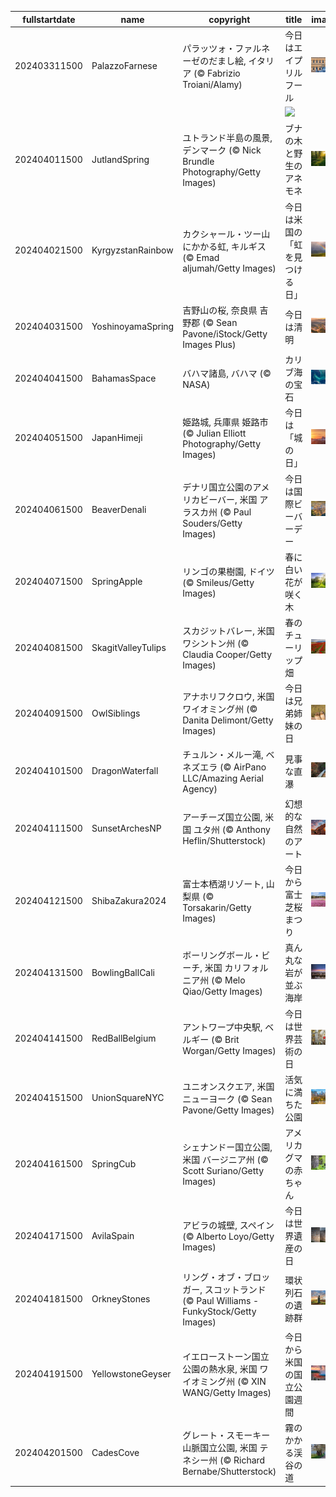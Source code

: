 |fullstartdate|name|copyright|title|image|
|--|--|--|--|--|
202403311500|PalazzoFarnese|パラッツォ・ファルネーゼのだまし絵, イタリア (© Fabrizio Troiani/Alamy)|今日はエイプリルフール|![](/ja-JP/2024/04/202403311500PalazzoFarnese.jpg)|
||||![](/ja-JP/2024/04/.jpg)|
202404011500|JutlandSpring|ユトランド半島の風景, デンマーク (© Nick Brundle Photography/Getty Images)|ブナの木と野生のアネモネ|![](/ja-JP/2024/04/202404011500JutlandSpring.jpg)|
202404021500|KyrgyzstanRainbow|カクシャール・ツー山にかかる虹, キルギス (© Emad aljumah/Getty Images)|今日は米国の「虹を見つける日」|![](/ja-JP/2024/04/202404021500KyrgyzstanRainbow.jpg)|
202404031500|YoshinoyamaSpring|吉野山の桜, 奈良県 吉野郡 (© Sean Pavone/iStock/Getty Images Plus)|今日は清明|![](/ja-JP/2024/04/202404031500YoshinoyamaSpring.jpg)|
202404041500|BahamasSpace|バハマ諸島, バハマ (© NASA)|カリブ海の宝石|![](/ja-JP/2024/04/202404041500BahamasSpace.jpg)|
202404051500|JapanHimeji|姫路城, 兵庫県 姫路市 (© Julian Elliott Photography/Getty Images)|今日は「城の日」|![](/ja-JP/2024/04/202404051500JapanHimeji.jpg)|
202404061500|BeaverDenali|デナリ国立公園のアメリカビーバー, 米国 アラスカ州  (© Paul Souders/Getty Images)|今日は国際ビーバーデー|![](/ja-JP/2024/04/202404061500BeaverDenali.jpg)|
202404071500|SpringApple|リンゴの果樹園, ドイツ (© Smileus/Getty Images)|春に白い花が咲く木|![](/ja-JP/2024/04/202404071500SpringApple.jpg)|
202404081500|SkagitValleyTulips|スカジットバレー, 米国 ワシントン州 (© Claudia Cooper/Getty Images)|春のチューリップ畑|![](/ja-JP/2024/04/202404081500SkagitValleyTulips.jpg)|
202404091500|OwlSiblings|アナホリフクロウ, 米国 ワイオミング州 (© Danita Delimont/Getty Images)|今日は兄弟姉妹の日|![](/ja-JP/2024/04/202404091500OwlSiblings.jpg)|
202404101500|DragonWaterfall|チュルン・メルー滝, ベネズエラ (© AirPano LLC/Amazing Aerial Agency)|見事な直瀑|![](/ja-JP/2024/04/202404101500DragonWaterfall.jpg)|
202404111500|SunsetArchesNP|アーチーズ国立公園, 米国 ユタ州 (© Anthony Heflin/Shutterstock)|幻想的な自然のアート|![](/ja-JP/2024/04/202404111500SunsetArchesNP.jpg)|
202404121500|ShibaZakura2024|富士本栖湖リゾート, 山梨県 (© Torsakarin/Getty Images)|今日から富士芝桜まつり|![](/ja-JP/2024/04/202404121500ShibaZakura2024.jpg)|
202404131500|BowlingBallCali|ボーリングボール・ビーチ, 米国 カリフォルニア州 (© Melo Qiao/Getty Images)|真ん丸な岩が並ぶ海岸|![](/ja-JP/2024/04/202404131500BowlingBallCali.jpg)|
202404141500|RedBallBelgium|アントワープ中央駅, ベルギー (© Brit Worgan/Getty Images)|今日は世界芸術の日|![](/ja-JP/2024/04/202404141500RedBallBelgium.jpg)|
202404151500|UnionSquareNYC|ユニオンスクエア, 米国 ニューヨーク (© Sean Pavone/Getty Images)|活気に満ちた公園|![](/ja-JP/2024/04/202404151500UnionSquareNYC.jpg)|
202404161500|SpringCub|シェナンドー国立公園, 米国 バージニア州 (© Scott Suriano/Getty Images)|アメリカグマの赤ちゃん|![](/ja-JP/2024/04/202404161500SpringCub.jpg)|
202404171500|AvilaSpain|アビラの城壁, スペイン (© Alberto Loyo/Getty Images)|今日は世界遺産の日|![](/ja-JP/2024/04/202404171500AvilaSpain.jpg)|
202404181500|OrkneyStones|リング・オブ・ブロッガー, スコットランド (© Paul Williams - FunkyStock/Getty Images)|環状列石の遺跡群|![](/ja-JP/2024/04/202404181500OrkneyStones.jpg)|
202404191500|YellowstoneGeyser|イエローストーン国立公園の熱水泉, 米国 ワイオミング州 (© XIN WANG/Getty Images)|今日から米国の国立公園週間|![](/ja-JP/2024/04/202404191500YellowstoneGeyser.jpg)|
202404201500|CadesCove|グレート・スモーキー山脈国立公園, 米国 テネシー州 (© Richard Bernabe/Shutterstock)|霧のかかる渓谷の道|![](/ja-JP/2024/04/202404201500CadesCove.jpg)|
